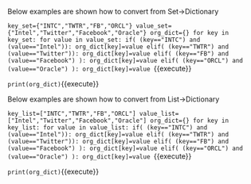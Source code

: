 Below examples are shown how to convert from Set->Dictionary

`
key_set={"INTC","TWTR","FB","ORCL"}
value_set={"Intel","Twitter","Facebook","Oracle"}
org_dict={}
for key in key_set:
    for value in value_set:
        if( (key=="INTC") and (value=="Intel")):
            org_dict[key]=value
        elif( (key=="TWTR") and (value=="Twitter")):
             org_dict[key]=value
        elif( (key=="FB") and (value=="Facebook") ):
             org_dict[key]=value
        elif( (key=="ORCL") and (value=="Oracle") ):
             org_dict[key]=value 
`{{execute}}

`
print(org_dict)
`{{execute}}

Below examples are shown how to convert from List->Dictionary


`
key_list=["INTC","TWTR","FB","ORCL"]
value_list=["Intel","Twitter","Facebook","Oracle"]
org_dict={}
for key in key_list:
    for value in value_list:
        if( (key=="INTC") and (value=="Intel")):
            org_dict[key]=value
        elif( (key=="TWTR") and (value=="Twitter")):
             org_dict[key]=value
        elif( (key=="FB") and (value=="Facebook") ):
             org_dict[key]=value
        elif( (key=="ORCL") and (value=="Oracle") ):
             org_dict[key]=value 
`{{execute}}

`
print(org_dict)
`{{execute}}
